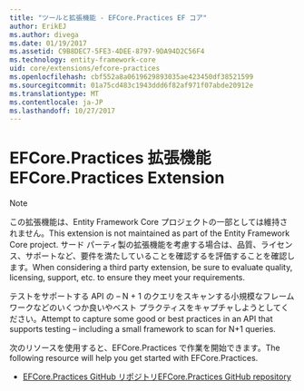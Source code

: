 ```yaml
---
title: "ツールと拡張機能 - EFCore.Practices EF コア"
author: ErikEJ
ms.author: divega
ms.date: 01/19/2017
ms.assetid: C9B8DEC7-5FE3-4DEE-8797-9DA94D2C56F4
ms.technology: entity-framework-core
uid: core/extensions/efcore-practices
ms.openlocfilehash: cbf552a8a0619629893035ae423450df38521599
ms.sourcegitcommit: 01a75cd483c1943ddd6f82af971f07abde20912e
ms.translationtype: MT
ms.contentlocale: ja-JP
ms.lasthandoff: 10/27/2017
---
```

# <a name="efcorepractices-extension"></a><span data-ttu-id="2e57b-102">EFCore.Practices 拡張機能</span><span class="sxs-lookup"><span data-stu-id="2e57b-102">EFCore.Practices Extension</span></span>

> [!NOTE]  
> <span data-ttu-id="2e57b-103">この拡張機能は、Entity Framework Core プロジェクトの一部としては維持されません。</span><span class="sxs-lookup"><span data-stu-id="2e57b-103">This extension is not maintained as part of the Entity Framework Core project.</span></span> <span data-ttu-id="2e57b-104">サード パーティ製の拡張機能を考慮する場合は、品質、ライセンス、サポートなど、要件を満たしていることを確認するを評価することを確認します。</span><span class="sxs-lookup"><span data-stu-id="2e57b-104">When considering a third party extension, be sure to evaluate quality, licensing, support, etc. to ensure they meet your requirements.</span></span>

<span data-ttu-id="2e57b-105">テストをサポートする API の – N + 1 のクエリをスキャンする小規模なフレームワークなどのいくつか良いやベスト プラクティスをキャプチャしようとしてください。</span><span class="sxs-lookup"><span data-stu-id="2e57b-105">Attempt to capture some good or best practices in an API that supports testing – including a small framework to scan for N+1 queries.</span></span>

<span data-ttu-id="2e57b-106">次のリソースを使用すると、EFCore.Practices で作業を開始できます。</span><span class="sxs-lookup"><span data-stu-id="2e57b-106">The following resource will help you get started with EFCore.Practices.</span></span>
* [<span data-ttu-id="2e57b-107">EFCore.Practices GitHub リポジトリ</span><span class="sxs-lookup"><span data-stu-id="2e57b-107">EFCore.Practices GitHub repository</span></span>](https://github.com/riezebosch/efcore-practices/tree/master/src/EFCore.Practices/)
